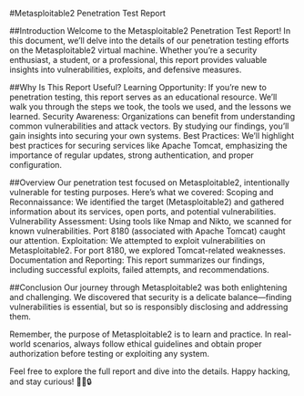 #Metasploitable2 Penetration Test Report

##Introduction
Welcome to the Metasploitable2 Penetration Test Report! In this document, we’ll delve into the details of our penetration testing efforts on the Metasploitable2 virtual machine. Whether you’re a security enthusiast, a student, or a professional, this report provides valuable insights into vulnerabilities, exploits, and defensive measures.

##Why Is This Report Useful?
Learning Opportunity: If you’re new to penetration testing, this report serves as an educational resource. We’ll walk you through the steps we took, the tools we used, and the lessons we learned.
Security Awareness: Organizations can benefit from understanding common vulnerabilities and attack vectors. By studying our findings, you’ll gain insights into securing your own systems.
Best Practices: We’ll highlight best practices for securing services like Apache Tomcat, emphasizing the importance of regular updates, strong authentication, and proper configuration.

##Overview
Our penetration test focused on Metasploitable2, intentionally vulnerable for testing purposes. Here’s what we covered:
Scoping and Reconnaissance:
We identified the target (Metasploitable2) and gathered information about its services, open ports, and potential vulnerabilities.
Vulnerability Assessment:
Using tools like Nmap and Nikto, we scanned for known vulnerabilities. Port 8180 (associated with Apache Tomcat) caught our attention.
Exploitation:
We attempted to exploit vulnerabilities on Metasploitable2. For port 8180, we explored Tomcat-related weaknesses.
Documentation and Reporting:
This report summarizes our findings, including successful exploits, failed attempts, and recommendations.

##Conclusion
Our journey through Metasploitable2 was both enlightening and challenging. We discovered that security is a delicate balance—finding vulnerabilities is essential, but so is responsibly disclosing and addressing them.

Remember, the purpose of Metasploitable2 is to learn and practice. In real-world scenarios, always follow ethical guidelines and obtain proper authorization before testing or exploiting any system.

Feel free to explore the full report and dive into the details. Happy hacking, and stay curious! 🕵️‍♂️🔒

